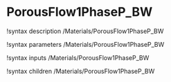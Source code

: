 <!-- MOOSE Documentation Stub: Remove this when content is added. -->

# PorousFlow1PhaseP_BW
!syntax description /Materials/PorousFlow1PhaseP_BW

!syntax parameters /Materials/PorousFlow1PhaseP_BW

!syntax inputs /Materials/PorousFlow1PhaseP_BW

!syntax children /Materials/PorousFlow1PhaseP_BW
